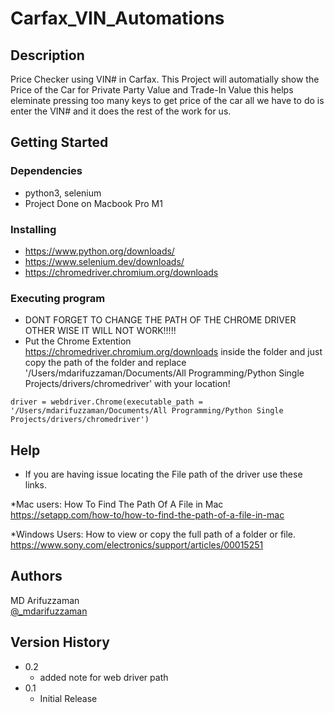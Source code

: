 # Carfax_VIN_Automations

## Description

Price Checker using VIN# in Carfax. This Project will automatially show the Price of the Car for Private Party Value and Trade-In Value
this helps eleminate pressing too many keys to get price of the car all we have to do is enter the VIN# and it does the rest of the work for us.


## Getting Started

### Dependencies

* python3, selenium 
* Project Done on Macbook Pro M1

### Installing

* https://www.python.org/downloads/
* https://www.selenium.dev/downloads/
* https://chromedriver.chromium.org/downloads

### Executing program

* DONT FORGET TO CHANGE THE PATH OF THE CHROME DRIVER OTHER WISE IT WILL NOT WORK!!!!!
* Put the Chrome Extention https://chromedriver.chromium.org/downloads inside the folder and just copy the path of the folder and replace 
'/Users/mdarifuzzaman/Documents/All Programming/Python Single Projects/drivers/chromedriver' with your location!

```
driver = webdriver.Chrome(executable_path = '/Users/mdarifuzzaman/Documents/All Programming/Python Single Projects/drivers/chromedriver')
```

## Help

* If you are having issue locating the File path of the driver use these links.

*Mac users: How To Find The Path Of A File in Mac
<br />
https://setapp.com/how-to/how-to-find-the-path-of-a-file-in-mac
<br />

*Windows Users: How to view or copy the full path of a folder or file.
<br />
https://www.sony.com/electronics/support/articles/00015251


## Authors
MD Arifuzzaman 
<br />
[@_mdarifuzzaman](https://instagram.com/_mdarifuzzaman)

## Version History

* 0.2
    * added note for web driver path
* 0.1
    * Initial Release



